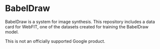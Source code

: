 # BabelDraw

BabelDraw is a system for image synthesis. This repository includes a data card
for WebFIT, one of the datasets created for training the BabelDraw model.

This is not an officially supported Google product.
